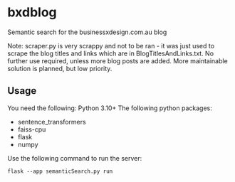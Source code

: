 # bxdblog
Semantic search for the businessxdesign.com.au blog

Note: scraper.py is very scrappy and not to be ran - it was just used to scrape the blog titles and links which are in BlogTitlesAndLinks.txt. No further use required, unless more blog posts are added. More maintainable solution is planned, but low priority.

## Usage
You need the following:
Python 3.10+
The following python packages:
- sentence_transformers
- faiss-cpu
- flask
- numpy

Use the following command to run the server:
```
flask --app semanticSearch.py run   
```

